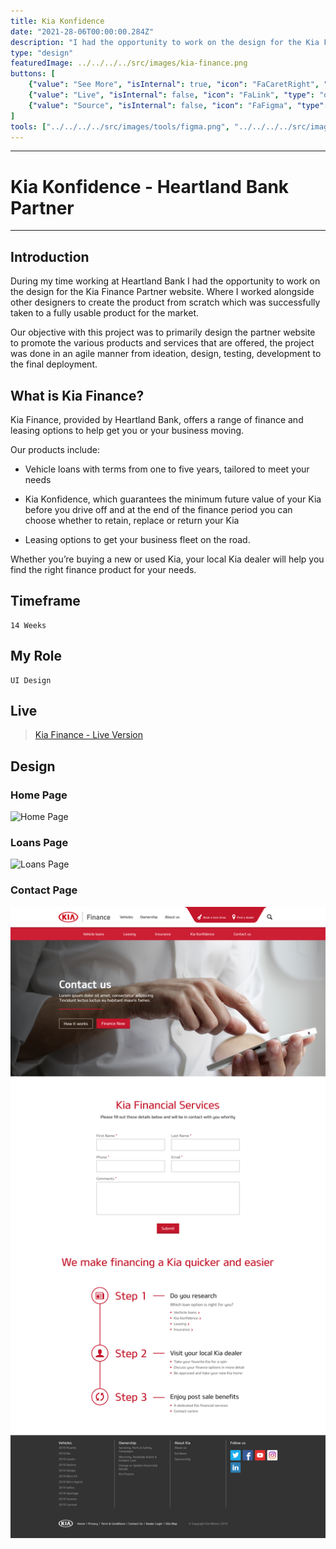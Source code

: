 ```yaml
---
title: Kia Konfidence
date: "2021-28-06T00:00:00.284Z"
description: "I had the opportunity to work on the design for the Kia Finance Partner website. Where I worked alongside other designers to create the product from scratch. This project showcases the design screens for each of the main pages, where principles of design have been applied in order to achieve an amazing look and feel for the whole website."
type: "design"
featuredImage: ../../../../src/images/kia-finance.png
buttons: [
    {"value": "See More", "isInternal": true, "icon": "FaCaretRight", "type": "filled"},
    {"value": "Live", "isInternal": false, "icon": "FaLink", "type": "outline", "link": "https://www.kiafinance.co.nz/kia-konfidence"},
    {"value": "Source", "isInternal": false, "icon": "FaFigma", "type": "outline", "link": "https://www.figma.com/file/UwLwvsrmxSugYy5F3S4hXU/Copy-Kia-Konfidence-Heartland-Bank?node-id=130%3A5596"},
]
tools: ["../../../../src/images/tools/figma.png", "../../../../src/images/tools/illustrator.png"]
---
```


* * *

# Kia Konfidence - Heartland Bank Partner

* * *

## Introduction

During my time working at Heartland Bank I had the opportunity to work on the design for the Kia Finance Partner website. Where I worked alongside other designers to create the product from scratch which was successfully taken to a fully usable product for the market.

Our objective with this project was to primarily design the partner website to promote the various products and services that are offered, the project was done in an agile manner from ideation, design, testing, development to the final deployment.

## What is Kia Finance?

Kia Finance, provided by Heartland Bank, offers a range of finance and leasing options to help get you or your business moving.

Our products include:

- Vehicle loans with terms from one to five years, tailored to meet your needs

- Kia Konfidence, which guarantees the minimum future value of your Kia before you drive off and at the end of the finance period you can choose whether to retain, replace or return your Kia

- Leasing options to get your business fleet on the road.

Whether you’re buying a new or used Kia, your local Kia dealer will help you find the right finance product for your needs.

## Timeframe
    14 Weeks

## My Role
    UI Design

## Live
> [Kia Finance - Live Version](https://www.kiafinance.co.nz/kia-konfidence)

## Design

### Home Page

![Home Page](./home.png "Home Page")

### Loans Page

![Loans Page](./loans.png "Loans Page")

### Contact Page

![Contact Page](./contact.png "Contact Page")




